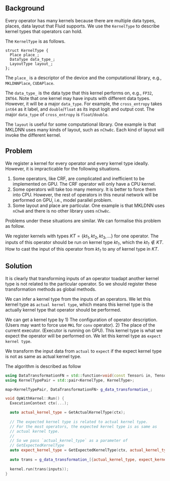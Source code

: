 ## Background
Every operator has many kernels because there are multiple data types, places, data layout that Fluid supports. We use the `KernelType` to describe kernel types that operators can hold. 

The `KernelType` is as follows.

```
struct KernelType {
  Place place_;
  DataType data_type_;
  LayoutType layout_;
};
```

The `place_` is a descriptor of the device and the computational library, e.g., `MKLDNNPlace`, `CUDAPlace`.

The `data_type_` is the data type that this kernel performs on, e.g., `FP32`, `INT64`. Note that one kernel may have inputs with different data types. However, it will be a major `data_type`. For example, the `cross_entropy` takes `int64` as it label, and `double`/`float` as its input logit and output cost. The major `data_type` of `cross_entropy` is `float`/`double`.

The `layout` is useful for some computational library. One example is that MKLDNN uses many kinds of layout, such as `nChw8c`. Each kind of layout will invoke the different kernel.

## Problem

We register a kernel for every operator and every kernel type ideally. However, it is impracticable for the following situations.

1. Some operators, like CRF, are complicated and inefficient to be implemented on GPU. The CRF operator will only have a CPU kernel.
2. Some operators will take too many memory. It is better to force them into CPU. However, the rest of operators in this neural network will be performed on GPU, i.e., model parallel problem.
3. Some layout and place are particular. One example is that MKLDNN uses `nChw8` and there is no other library uses `nChw8c`.

Problems under these situations are similar. We can formalise this problem as follow.

We register kernels with types $KT = \{kt_1, kt_2, kt_3, ...\}$ for one operator. The inputs of this operator should be run on kernel type $kt_{?}$, which the $kt_{?} \notin KT$. How to cast the input of this operator from $kt_{?}$ to any of kernel type in $KT$.

## Solution

It is clearly that transforming inputs of an operator toadapt another kernel type is not related to the particular operator. So we should register these transformation methods as global methods.

We can infer a kernel type from the inputs of an operators. We let this kernel type as `actual kernel type`, which means this kernel type is the actually kernel type that operator should be performed.

We can get a kernel type by 1) The configuration of operator description. (Users may want to force use `MKL` for `conv` operator). 2) The place of the current executor. (Executor is running on GPU). This kernel type is what we expect the operator will be performed on. We let this kernel type as `expect kernel type`.

We transform the input data from `actual` to `expect` if the expect kernel type is not as same as actual kernel type.

The algorithm is described as follow

```cpp
using DataTransformationFN = std::function<void(const Tensor& in, Tensor* out)>;
using KernelTypePair = std::pair<KernelType, KernelType>;

map<KernelTypePair, DataTransformationFN> g_data_transformation_;

void OpWithKernel::Run() {
  ExecutionContext ctx(...);

  auto actual_kernel_type = GetActualKernelType(ctx);
  
  // The expected kernel type is related to actual kernel type.
  // For the most operators, the expected kernel type is as same as
  // actual kernel type.
  //
  // So we pass `actual_kernel_type` as a parameter of 
  // GetExpectedKernelType
  auto expect_kernel_type = GetExpectedKernelType(ctx, actual_kernel_type);
  
  auto trans = g_data_transformation_[{actual_kernel_type, expect_kernel_type}];
  
  kernel.run(trans(inputs));
}
```
